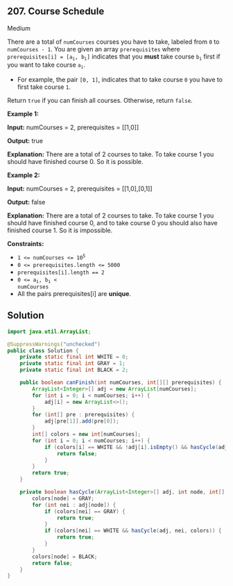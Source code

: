 ## 207\. Course Schedule

Medium

There are a total of `numCourses` courses you have to take, labeled from `0` to `numCourses - 1`. You are given an array `prerequisites` where <code>prerequisites[i] = [a<sub>i</sub>, b<sub>i</sub>]</code> indicates that you **must** take course <code>b<sub>i</sub></code> first if you want to take course <code>a<sub>i</sub></code>.

*   For example, the pair `[0, 1]`, indicates that to take course `0` you have to first take course `1`.

Return `true` if you can finish all courses. Otherwise, return `false`.

**Example 1:**

**Input:** numCourses = 2, prerequisites = [[1,0]]

**Output:** true

**Explanation:** There are a total of 2 courses to take. To take course 1 you should have finished course 0. So it is possible. 

**Example 2:**

**Input:** numCourses = 2, prerequisites = [[1,0],[0,1]]

**Output:** false

**Explanation:** There are a total of 2 courses to take. To take course 1 you should have finished course 0, and to take course 0 you should also have finished course 1. So it is impossible. 

**Constraints:**

*   <code>1 <= numCourses <= 10<sup>5</sup></code>
*   `0 <= prerequisites.length <= 5000`
*   `prerequisites[i].length == 2`
*   <code>0 <= a<sub>i</sub>, b<sub>i</sub> < numCourses</code>
*   All the pairs prerequisites[i] are **unique**.

## Solution

```java
import java.util.ArrayList;

@SuppressWarnings("unchecked")
public class Solution {
    private static final int WHITE = 0;
    private static final int GRAY = 1;
    private static final int BLACK = 2;

    public boolean canFinish(int numCourses, int[][] prerequisites) {
        ArrayList<Integer>[] adj = new ArrayList[numCourses];
        for (int i = 0; i < numCourses; i++) {
            adj[i] = new ArrayList<>();
        }
        for (int[] pre : prerequisites) {
            adj[pre[1]].add(pre[0]);
        }
        int[] colors = new int[numCourses];
        for (int i = 0; i < numCourses; i++) {
            if (colors[i] == WHITE && !adj[i].isEmpty() && hasCycle(adj, i, colors)) {
                return false;
            }
        }
        return true;
    }

    private boolean hasCycle(ArrayList<Integer>[] adj, int node, int[] colors) {
        colors[node] = GRAY;
        for (int nei : adj[node]) {
            if (colors[nei] == GRAY) {
                return true;
            }
            if (colors[nei] == WHITE && hasCycle(adj, nei, colors)) {
                return true;
            }
        }
        colors[node] = BLACK;
        return false;
    }
}
```